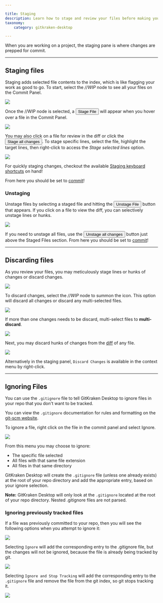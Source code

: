 ```yaml
---

title: Staging
description: Learn how to stage and review your files before making your commit.
taxonomy:
    category: gitkraken-desktop

---
```


When you are working on a project, the staging pane is where changes are prepped for commit.

***

<a name="staging-files"></a>

## Staging files

Staging adds selected file contents to the index, which is like flagging your work as good to go.
To start, select the _//WIP_ node to see all your files on the Commit Panel.

<img src='/wp-content/uploads/WIP-stage.png' srcset='/wp-content/uploads/WIP-stage@2x.png 2x' class='img-bordered img-responsive center'>

Once the //WIP node is selected, a <button class='button button--success button--ui button--nolink'>Stage File</span></button> will appear when you hover over a file in the Commit Panel.

<img src='/wp-content/uploads/stage-file.png' srcset='/wp-content/uploads/stage-file@2x.png 2x' class='img-bordered img-responsive center'>

You may also click on a file for review in the diff or click the <button class='button button--success button--ui button--nolink'>Stage all changes</span></button>. To stage specific lines, select the file, highlight the target lines, then right-click to access the <em>Stage selected lines</em> option.

<img src='/wp-content/uploads/stage-selected.png' srcset='/wp-content/uploads/stage-selected.png 2x' class='img-bordered img-responsive center'>

<div class='callout callout--success'>
    <p>For quickly staging changes, checkout the available <a href="/start-here/keyboard-shortcuts#staging">Staging keyboard shortcuts</a> on hand!</p>
</div>

From here you should be set to  <a href="/gitkraken-desktop/commits">commit</a>!

<a name="unstaging"></a>

### Unstaging

Unstage files by selecting a staged file and hitting the <button class='button button--danger button--ui button--nolink'>Unstage File</span></button> button that appears. If you click on a file to view the diff, you can selectively unstage lines or hunks.

<img src='/wp-content/uploads/unstage.png' srcset='/wp-content/uploads/unstage@2x.png 2x' class='img-bordered img-responsive center'>

If you need to unstage all files, use the <button class='button button--danger button--ui button--nolink'>Unstage all changes</button> button just above the Staged Files section. From here you should be set to <a href="/gitkraken-desktop/commits">commit</a>!

***

<a name="discarding-files"></a>

## Discarding files

As you review your files, you may meticulously stage lines or hunks of changes or discard changes.

<img src='/wp-content/uploads/discard-line-hunk.gif' srcset='/wp-content/uploads/discard-line-hunk@2x.gif' class='img-bordered img-responsive center'>

To discard changes, select the _//WIP_ node to summon the <i class="fa fa-trash-o" aria-hidden="true"></i> icon. This option will discard all changes or discard any multi-selected files.

<img src='/wp-content/uploads/discard.png' srcset='/wp-content/uploads/discard@2x.png 2x' class='img-bordered img-responsive center'>

If more than one changes needs to be discard, multi-select files to **multi-discard**.

<img src='/wp-content/uploads/multi-discard.png' srcset='/wp-content/uploads/multi-discard@2x.png 2x' class='img-bordered img-responsive center'>

Next, you may discard hunks of changes from the  <a href="/gitkraken-desktop/diff">diff</a> of any file.

<img src='/wp-content/uploads/discard-hunk.png' srcset='/wp-content/uploads/discard-hunk@2x.png 2x' class='img-bordered img-responsive center'>

Alternatively in the staging panel, `Discard Changes` is available in the context menu by right-click.

***

<a name="ignoring-files"></a>

## Ignoring Files

You can use the `.gitignore` file to tell GitKraken Desktop to ignore files in your repo that you don't want to be tracked.  

You can view the `.gitignore` documentation for rules and formatting on the  <a href="https://git-scm.com/docs/gitignore">git-scm website</a>.

To ignore a file, right click on the file in the commit panel and select Ignore.

<img src='/wp-content/uploads/ignore-file.png' srcset='/wp-content/uploads/ignore-file@2x.png 2x' class='img-bordered img-responsive center'>

From this menu you may choose to ignore:
 * The specific file selected
 * All files with that same file extension
 * All files in that same directory 

GitKraken Desktop will create the `.gitignore` file (unless one already exists) at the root of your repo directory and add the appropriate entry, based on your ignore selection.  

<div class='callout callout--note'>
    <p><strong>Note:</strong> GitKraken Desktop will only look at the <code>.gitignore</code> located at the root of your repo directory.  Nested .gitignore files are not parsed.</p>
</div>

<a name="ignoring-previously-tracked-files"></a>

### Ignoring previously tracked files

If a file was previously committed to your repo, then you will see the following options when you attempt to ignore it:

<img src='/wp-content/uploads/ignore-options.png' srcset='/wp-content/uploads/ignore-options@2x.png 2x' class='img-bordered img-responsive center'>

Selecting `Ignore` will add the corresponding entry to the .gitignore file, but the changes will not be ignored, because the file is already being tracked by git. 

<img src='/wp-content/uploads/ignore-only.png' srcset='/wp-content/uploads/ignore-only@2x.png' class='img-bordered img-responsive center'>

Selecting `Ignore and Stop Tracking` will add the corresponding entry to the `.gitignore` file and remove the file from the git index, so git stops tracking it.

<img src='/wp-content/uploads/ignore-untrack.png' srcset='/wp-content/uploads/ignore-untrack@2x.png' class='img-bordered img-responsive center'>